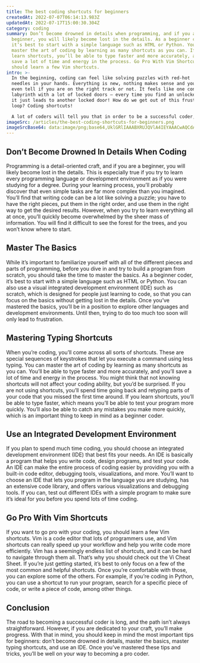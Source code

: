 ```yaml
---
title: The best coding shortcuts for beginners
createdAt: 2022-07-07T06:14:13.983Z
updatedAt: 2022-07-17T15:00:30.304Z
category: coding
summary: Don’t become drowned in details when programming, and if you are a
  beginner, you will likely become lost in the details. As a beginner coder,
  it’s best to start with a simple language such as HTML or Python. You can
  master the art of coding by learning as many shortcuts as you can. If you
  learn shortcuts, you’ll be able to type faster and more accurately, and you'll
  save a lot of time and energy in the process. Go Pro With Vim Shortcuts, you
  should learn a few Vim shortcuts.
intro: >-
  In the beginning, coding can feel like solving puzzles with red-hot
  needles in your hands. Everything is new, nothing makes sense and you can’t
  even tell if you are on the right track or not. It feels like one confusing
  labyrinth with a lot of locked doors – every time you find an unlocked door,
  it just leads to another locked door! How do we get out of this frustrating
  loop? Coding shortcuts!

  A lot of coders will tell you that in order to be a successful coder, you need to know everything about coding and all its ins and outs. However, there is a reason why even experienced programmers take note of coding shortcuts. These little tricks make life easier for anyone who is just getting started with coding and doesn’t have time to invest in learning every last bit of it before they can start creating useful programs.
imageSrc: /articles/the-best-coding-shortcuts-for-beginners.png
imageSrcBase64: data:image/png;base64,UklGRlIAAABXRUJQVlA4IEYAAACwAQCdASoKAAoAAUAmJQBOgCFm5GAAAP7+iSU9Ny3a2f/E1qfvyU0ceWVdI7J/uNEML4kHzP93jNbRdFIzLbFJSLS9IAAA
---
```


## Don’t Become Drowned In Details When Coding

Programming is a detail-oriented craft, and if you are a beginner, you will likely become lost in the details. This is especially true if you try to learn every programming language or development environment as if you were studying for a degree.
During your learning process, you’ll probably discover that even simple tasks are far more complex than you imagined. You’ll find that writing code can be a lot like solving a puzzle; you have to have the right pieces, put them in the right order, and use them in the right way to get the desired results.
However, when you try to learn everything all at once, you’ll quickly become overwhelmed by the sheer mass of information. You will find it difficult to see the forest for the trees, and you won’t know where to start.

## Master The Basics

While it’s important to familiarize yourself with all of the different pieces and parts of programming, before you dive in and try to build a program from scratch, you should take the time to master the basics.
As a beginner coder, it’s best to start with a simple language such as HTML or Python. You can also use a visual integrated development environment (IDE) such as scratch, which is designed for people just learning to code, so that you can focus on the basics without getting lost in the details.
Once you’ve mastered the basics, you’ll be in a position to explore other languages and development environments. Until then, trying to do too much too soon will only lead to frustration.

## Mastering Typing Shortcuts

When you’re coding, you’ll come across all sorts of shortcuts. These are special sequences of keystrokes that let you execute a command using less typing. You can master the art of coding by learning as many shortcuts as you can. You’ll be able to type faster and more accurately, and you’ll save a lot of time and energy in the process.
You might think that not knowing shortcuts will not affect your coding ability, but you’d be surprised. If you are not using shortcuts, you’ll spend time going back and retyping parts of your code that you missed the first time around. If you learn shortcuts, you’ll be able to type faster, which means you’ll be able to test your program more quickly. You’ll also be able to catch any mistakes you make more quickly, which is an important thing to keep in mind as a beginner coder.

## Use an Integrated Development Environment

If you plan to spend much time coding, you should choose an integrated development environment (IDE) that best fits your needs. An IDE is basically a program that helps you write code, design programs, and test your code.
An IDE can make the entire process of coding easier by providing you with a built-in code editor, debugging tools, visualizations, and more.
You’ll want to choose an IDE that lets you program in the language you are studying, has an extensive code library, and offers various visualizations and debugging tools.
If you can, test out different IDEs with a simple program to make sure it’s ideal for you before you spend lots of time coding.

## Go Pro With Vim Shortcuts

If you want to go pro with your coding, you should learn a few Vim shortcuts. Vim is a code editor that lots of programmers use, and Vim shortcuts can really speed up your workflow and help you write code more efficiently.
Vim has a seemingly endless list of shortcuts, and it can be hard to navigate through them all. That’s why you should check out the Vi Cheat Sheet.
If you’re just getting started, it’s best to only focus on a few of the most common and helpful shortcuts. Once you’re comfortable with those, you can explore some of the others.
For example, if you’re coding in Python, you can use a shortcut to run your program, search for a specific piece of code, or write a piece of code, among other things.

## Conclusion

The road to becoming a successful coder is long, and the path isn’t always straightforward. However, if you are dedicated to your craft, you’ll make progress. With that in mind, you should keep in mind the most important tips for beginners: don’t become drowned in details, master the basics, master typing shortcuts, and use an IDE.
Once you’ve mastered these tips and tricks, you’ll be well on your way to becoming a pro coder.
